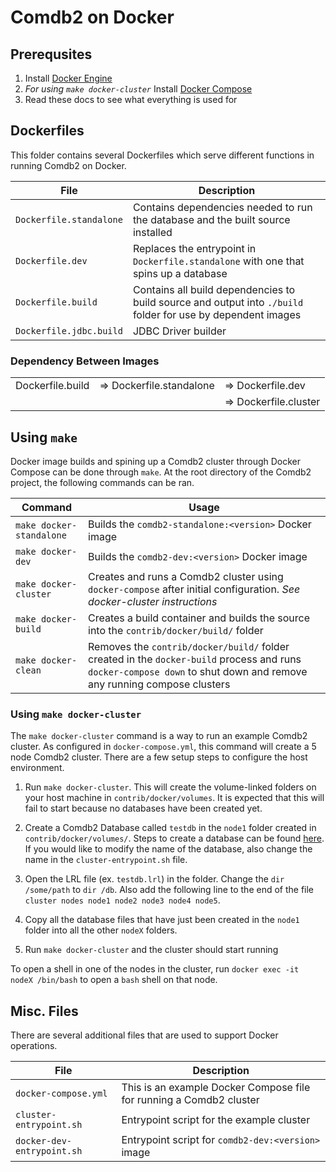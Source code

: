 # Comdb2 on Docker

## Prerequsites
1) Install [Docker Engine](https://docs.docker.com/engine/installation/)
2) *For using `make docker-cluster`* Install [Docker Compose](https://docs.docker.com/compose/install/)
3) Read these docs to see what everything is used for

## Dockerfiles

This folder contains several Dockerfiles which serve different functions in running Comdb2 on Docker.

File | Description
--- | ---
`Dockerfile.standalone` | Contains dependencies needed to run the database and the built source installed
`Dockerfile.dev` | Replaces the entrypoint in `Dockerfile.standalone` with one that spins up a database
`Dockerfile.build` | Contains all build dependencies to build source and output into `./build` folder for use by dependent images 
`Dockerfile.jdbc.build` | JDBC Driver builder

### Dependency Between Images

<table>
<tr>
    <td>Dockerfile.build</td>
    <td>=> Dockerfile.standalone</td>
    <td>=> Dockerfile.dev</td>
</tr>
<tr>
    <td></td>
    <td></td>
    <td>=> Dockerfile.cluster</td>
</tr>
</table>

## Using `make`
Docker image builds and spining up a Comdb2 cluster through Docker Compose can be done through `make`. At the root directory of the Comdb2 project, the following commands can be ran.

Command | Usage
--- | ---
`make docker-standalone` | Builds the `comdb2-standalone:<version>` Docker image
`make docker-dev` | Builds the `comdb2-dev:<version>` Docker image
`make docker-cluster` | Creates and runs a Comdb2 cluster using `docker-compose` after initial configuration. *See docker-cluster instructions*
`make docker-build` | Creates a build container and builds the source into the `contrib/docker/build/` folder
`make docker-clean` | Removes the `contrib/docker/build/` folder created in the `docker-build` process and runs `docker-compose down` to shut down and remove any running compose clusters

### Using `make docker-cluster`
The `make docker-cluster` command is a way to run an example Comdb2 cluster. As configured in `docker-compose.yml`, this command will create a 5 node Comdb2 cluster. There are a few setup steps to configure the host environment.

1) Run `make docker-cluster`. This will create the volume-linked folders on your host machine in `contrib/docker/volumes`. It is expected that this will fail to start because no databases have been created yet.

2) Create a Comdb2 Database called `testdb` in the `node1` folder created in `contrib/docker/volumes/`. Steps to create a database can be found [here](https://bloomberg.github.io/comdb2/example_db.html#the-slightly-longer-version). If you would like to modify the name of the database, also change the name in the `cluster-entrypoint.sh` file.

3) Open the LRL file (ex. `testdb.lrl`) in the folder. Change the `dir /some/path` to `dir /db`. Also add the following line to the end of the file `cluster nodes node1 node2 node3 node4 node5`.

4) Copy all the database files that have just been created in the `node1` folder into all the other `nodeX` folders.

5) Run `make docker-cluster` and the cluster should start running

To open a shell in one of the nodes in the cluster, run `docker exec -it nodeX /bin/bash` to open a `bash` shell on that node.


## Misc. Files

There are several additional files that are used to support Docker operations.

File | Description
--- | ---
`docker-compose.yml` | This is an example Docker Compose file for running a Comdb2 cluster
`cluster-entrypoint.sh` | Entrypoint script for the example cluster
`docker-dev-entrypoint.sh` | Entrypoint script for `comdb2-dev:<version>` image
